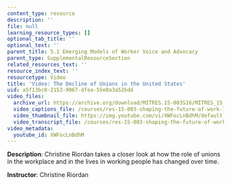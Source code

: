 ```yaml
---
content_type: resource
description: ''
file: null
learning_resource_types: []
optional_tab_title: ''
optional_text: ''
parent_title: 5.1 Emerging Models of Worker Voice and Advocacy
parent_type: SupplementalResourceSection
related_resources_text: ''
resource_index_text: ''
resourcetype: Video
title: 'Video: The Decline of Unions in the United States'
uid: a5f13bc0-2153-9067-dfea-55e0a3a52bdd
video_files:
  archive_url: https://archive.org/download/MITRES.15-003S16/MITRES_15_003S16_5-1-2_360p.mp4
  video_captions_file: /courses/res-15-003-shaping-the-future-of-work-15-662x-spring-2016/df9ac8a6c38e5954b12ffd241a688919_XWFocLnBdhM.vtt
  video_thumbnail_file: https://img.youtube.com/vi/XWFocLnBdhM/default.jpg
  video_transcript_file: /courses/res-15-003-shaping-the-future-of-work-15-662x-spring-2016/6340ab4212c77c20a8ee1be9a78aa7c7_XWFocLnBdhM.pdf
video_metadata:
  youtube_id: XWFocLnBdhM
---
```


**Description**: Christine Riordan takes a closer look at how the role of unions in the workplace and in the lives in working people has changed over time.

**Instructor**: Christine Riordan